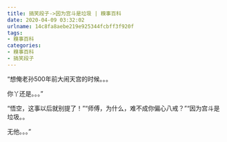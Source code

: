 ```yaml
---
title: 搞笑段子->因为宫斗是垃圾 | 糗事百科
date: 2020-04-09 03:32:02
urlname: 14c8fa8aebe219e925344fcbff3f920f
tags: 
- 糗事百科
categories:
- 糗事百科
- 搞笑段子
---
```

“想俺老孙500年前大闹天宫的时候。。。

你丫还是。。。”

“悟空，这事以后就别提了！”“师傅，为什么，难不成你偏心八戒？”“因为宫斗是垃圾。。

无他。。。”


